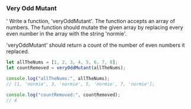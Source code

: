### Very Odd Mutant

'
Write a function, 'veryOddMutant'. The function accepts an array of numbers.
The function should mutate the given array by replacing every even number in the
array with the string 'normie'.

'veryOddMutant' should return a count of the number of even numbers it replaced.

```javascript
let allTheNums = [1, 2, 3, 4, 5, 6, 7, 8];
let countRemoved = veryOddMutant(allTheNums);

console.log("allTheNums:", allTheNums);
// [1, 'normie', 3, 'normie', 5, 'normie', 7, 'normie'];

console.log("countRemoved:", countRemoved);
// 4
```

<!-- ### Explanation of Solution :

Your `veryOddMutant` function is an example of **pass by reference** in JavaScript.

---

### **How is `veryOddMutant` Related to Pass by Reference?**

1. **Arrays are Objects in JavaScript:**

   - `allTheNums` (an array) is passed to `veryOddMutant`.
   - Since arrays are objects, their reference (memory address) is passed to the function.

2. **Modifying the Original Array:**
   - The function loops through `allNums` and replaces even numbers with `"normie"`.
   - Since `allNums` refers to the same memory location as `allTheNums`, any modification inside the function directly affects `allTheNums`.

---

### **Step-by-Step Execution**

```javascript
let allTheNums = [1, 2, 3, 4, 5, 6, 7, 8];
let countRemoved = veryOddMutant(allTheNums);
```

- `allTheNums` is passed by reference to `veryOddMutant`.
- The function changes all even numbers to `"normie"`, modifying `allTheNums` directly.

### **Final Values**

```javascript
console.log("allTheNums:", allTheNums);
// [1, 'normie', 3, 'normie', 5, 'normie', 7, 'normie'];

console.log("countRemoved:", countRemoved);
// 4
```

---

### **Key Takeaway**

- Since objects (arrays) are passed by reference, modifying `allNums` inside `veryOddMutant` also modifies `allTheNums` outside the function.
- This is different from **pass by value**, where changes inside a function wouldn’t affect the original variable. -->

